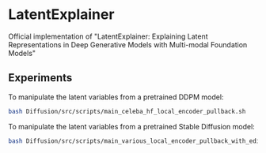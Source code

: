 # LatentExplainer

Official implementation of "LatentExplainer: Explaining Latent Representations in Deep Generative Models with Multi-modal Foundation Models"

## Experiments
To manipulate the latent variables from a pretrained DDPM model:
```bash
bash Diffusion/src/scripts/main_celeba_hf_local_encoder_pullback.sh
```
To manipulate the latent variables from a pretrained Stable Diffusion model:
```bash
bash Diffusion/src/scripts/main_various_local_encoder_pullback_with_edit_prompt.sh
```
